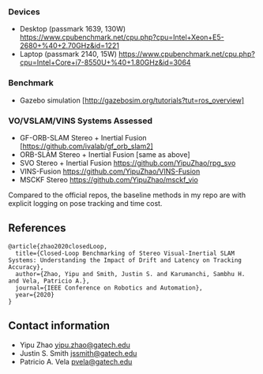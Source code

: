 ### Devices
- Desktop (passmark 1639, 130W) https://www.cpubenchmark.net/cpu.php?cpu=Intel+Xeon+E5-2680+%40+2.70GHz&id=1221
- Laptop (passmark 2140, 15W) https://www.cpubenchmark.net/cpu.php?cpu=Intel+Core+i7-8550U+%40+1.80GHz&id=3064

### Benchmark
- Gazebo simulation [http://gazebosim.org/tutorials?tut=ros_overview]

### VO/VSLAM/VINS Systems Assessed
- GF-ORB-SLAM Stereo + Inertial Fusion [https://github.com/ivalab/gf_orb_slam2]
- ORB-SLAM Stereo + Inertial Fusion [same as above]
- SVO Stereo + Inertial Fusion https://github.com/YipuZhao/rpg_svo
- VINS-Fusion https://github.com/YipuZhao/VINS-Fusion
- MSCKF Stereo https://github.com/YipuZhao/msckf_vio

Compared to the official repos, the baseline methods in my repo are with explicit logging on pose tracking and time cost.

## References

	@article{zhao2020closedLoop,
	  title={Closed-Loop Benchmarking of Stereo Visual-Inertial SLAM Systems: Understanding the Impact of Drift and Latency on Tracking Accuracy},
	  author={Zhao, Yipu and Smith, Justin S. and Karumanchi, Sambhu H. and Vela, Patricio A.},
	  journal={IEEE Conference on Robotics and Automation},
	  year={2020}
	}	

## Contact information

- Yipu Zhao		yipu.zhao@gatech.edu
- Justin S. Smith   jssmith@gatech.edu
- Patricio A. Vela	pvela@gatech.edu
